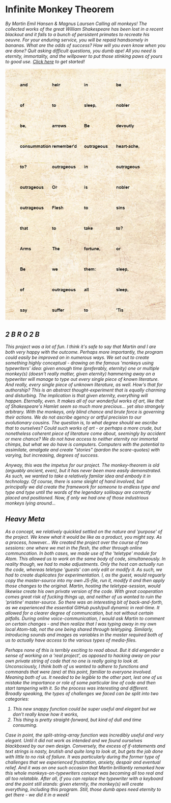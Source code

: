 # Infinite Monkey Theorem
<i> By Martin Emil Hansen & Magnus Laursen
Calling all monkeys! The collected works of the great William Shakespeare has been lost in a recent blackout and it falls to a bunch of persistent primates to recreate his oeuvre. For your enduring service, you will be repaid handsomely in bananas. What are the odds of success? How will you even know when you are done? Quit asking difficult questions, you dumb ape! All you need is eternity, immortality, and the willpower to put those stinking paws of yours to good use. [Click here](https://cdn.rawgit.com/Magnusaur/aesth-prog/406d74f3/mini_ex/mini_ex7/index.html) to get started!

![alt](https://github.com/Magnusaur/aesth-prog/blob/master/mini_ex/mini_ex7/monkey_screenshot.png)

## 2 B R 0 2 B
This project was a lot of fun. I think it's safe to say that Martin and I are both very happy with the outcome. Perhaps more importantly, the program could easily be improved on in numerous ways. We set out to create something highly conceptual - drawing on the famous 'monkeys using typewriters' idea: given enough time (preferably, eternity) one or multiple monkey(s) (doesn't really matter, given eternity) hammering away on a typewriter will manage to type out every single piece of known literature. And really, every single piece of unknown literature, as well. How's that for authorship? This is an abstract thought-experiment that is equally charming and disturbing. The implication is that given eternity, everything will happen. Eternally, even. It makes all of our wonderful works of art, like that of Shakespeare's <i>Hamlet</i> seem so much more precious... yet also strangely arbitrary. With the monkeys, only blind chance and brute force is governing their actions. We do not ascribe agency or artful precision to our evolutionary cousins. The question is, to what degree should we ascribe that to ourselves? Could such works of art - or perhaps a more crude, but nonetheless coherent piece of literature come about, seemingly by accident or mere chance? We do not have access to neither eternity nor immortal chimps, but what we do have is computers. Computers with the potential to assimilate, amalgate and create "stories" (pardon the scare-quotes) with varying, but increasing, degrees of success.

Anyway, this was the impetus for our project. The monkey-theorem is old (arguably ancient, even), but it has never been more easily demonstrated. As such, we wanted to take a relatively familar idea and embody it in technology. Of course, there is some sleight of hand involved, but principally we did create the framework for someone to endless type and type and type until the words of the legendary soliloquy are correctly placed and positioned. Now, if only we had one of those industrious monkeys lying around... 

## Heavy Meta
As a concept, we relatively quickled settled on the nature and 'purpose' of the project. We knew what it would be like as a <i>product</i>, you might say. As a <i>process</i>, however... We created the project over the course of two sessions: one where we met in the flesh, the other through online communcation. In both cases, we made use of the 'teletype' module for Atom. This allowed us to work on the same body of code, simultaneously. In reality though, we had to make adjustments. Only the host can actually run the code, whereas teletype 'guests' can only edit or modify it. As such, we had to create duplicates for experimentation. I, as the guest, would reguarly copy the master-source into my own JS-file, run it, modify it and then apply those changes to the original. Martin, hosting the teletype-session, would likewise create his own private version of the code. With great cooperation comes great risk of fucking things up, and neither of us wanted to ruin the 'pristine' master-source. So there was an interesting bit of back-and-forth, as we experienced the essential GitHub push/pull dynamic in real-time. It allowed for a clearer degree of communcation, but not without certain pitfalls. During online voice-communication, I would ask Martin to comment on certain changes - and then realize that I was typing away in my own local Atom-tab, not the one being shared through teletyping. Similarly, introducing sounds and images as variables in the master required both of us to actually have access to the various types of media-files.

Perhaps none of this is terribly exciting to read about. But it did engender a sense of working on a 'real project', as opposed to hacking away on your own private string of code that no one is really going to look at. Unconsciously, I think both of us wanted to adhere to functions and commands that were (are) at this point, familiar to everyone involved. Meaning both of us. It needed to be legible to the other part, lest one of us mistake the importance or role of some particular line of code and then start tampering with it. So the process was interesting and different. Broadly speaking, the types of challenges we faced can be split into two categories: 
1) This new snappy function could be super useful and elegant but we don't really know how it works,
2) This thing is pretty straight-forward, but kind of dull and time consuming.

Case in point, the split-string-array function was incredibly useful and very elegant. Until it did not work as intended and we found ourselves blackboxed by our own design. Conversely, the excess of if-statements and text strings is nasty, brutish and quite long to look at, but gets the job done with little to no risk of failure. It was particularly during the former type of challenges that we experienced frustration, anxiety, despair and eventual relief. And it was on one such occasion that Martin brilliantly remarked how this whole monkeys-on-typewriters concept was becoming all too real and all too relatable. After all, if you can replace the typewriter with a keyboard and the point still stands: given eternity, the monkey(s) will create everything, including this program. Still, those dumb apes need eternity to get there - we did it in a week!


